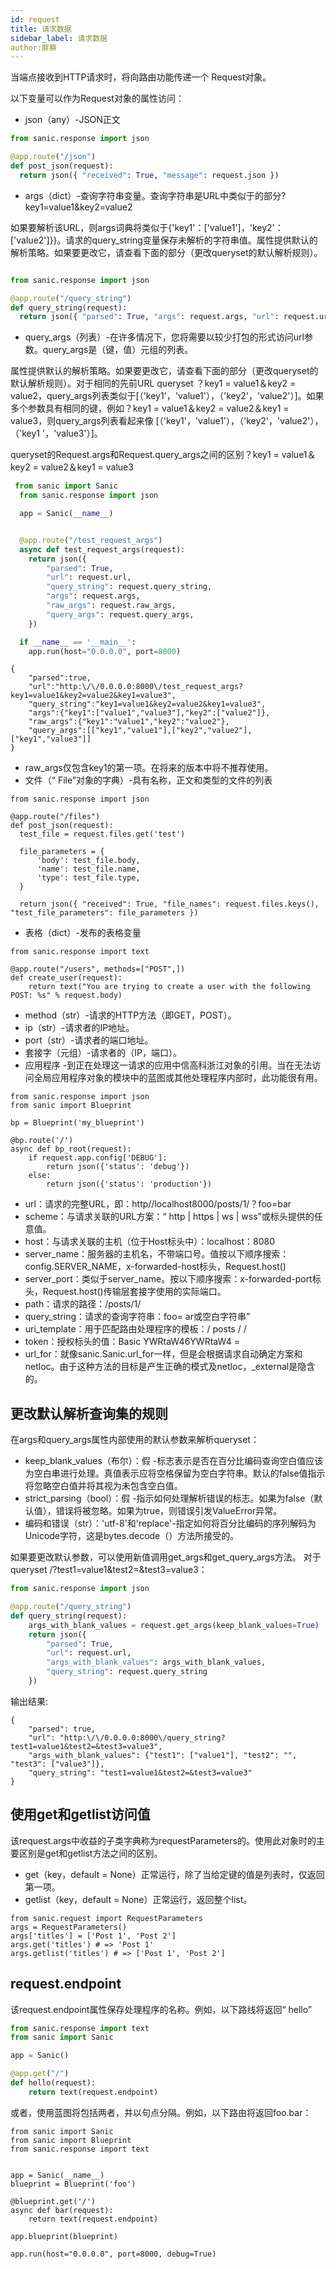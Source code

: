 ```yaml
---
id: request
title: 请求数据
sidebar_label: 请求数据
author:胖蔡
---
```



当端点接收到HTTP请求时，将向路由功能传递一个 Request对象。

以下变量可以作为Request对象的属性访问：

- json（any）-JSON正文

```python
from sanic.response import json

@app.route("/json")
def post_json(request):
  return json({ "received": True, "message": request.json })
```

- args（dict）-查询字符串变量。查询字符串是URL中类似于的部分?key1=value1&key2=value2

如果要解析该URL，则args词典将类似于{'key1'：['value1']，'key2'：['value2']}}。请求的query_string变量保存未解析的字符串值。属性提供默认的解析策略。如果要更改它，请查看下面的部分（更改queryset的默认解析规则）。

```python

from sanic.response import json

@app.route("/query_string")
def query_string(request):
  return json({ "parsed": True, "args": request.args, "url": request.url, "query_string": request.query_string })
```

- query_args（列表）-在许多情况下，您将需要以较少打包的形式访问url参数。query_args是（键，值）元组的列表。

属性提供默认的解析策略。如果要更改它，请查看下面的部分（更改queryset的默认解析规则）。对于相同的先前URL queryset ？key1 = value1＆key2 = value2，query_args列表类似于[（'key1'，'value1'），（'key2'，'value2'）]。如果多个参数具有相同的键，例如？key1 = value1＆key2 = value2＆key1 = value3，则query_args列表看起来像 [（'key1'，'value1'），（'key2'，'value2'），（'key1 '，'value3'）]。

queryset的Request.args和Request.query_args之间的区别？key1 = value1＆key2 = value2＆key1 = value3


```python
 from sanic import Sanic
  from sanic.response import json

  app = Sanic(__name__)


  @app.route("/test_request_args")
  async def test_request_args(request):
    return json({
        "parsed": True,
        "url": request.url,
        "query_string": request.query_string,
        "args": request.args,
        "raw_args": request.raw_args,
        "query_args": request.query_args,
    })

  if __name__ == '__main__':
    app.run(host="0.0.0.0", port=8000)

```

```shell
{
    "parsed":true,
    "url":"http:\/\/0.0.0.0:8000\/test_request_args?key1=value1&key2=value2&key1=value3",
    "query_string":"key1=value1&key2=value2&key1=value3",
    "args":{"key1":["value1","value3"],"key2":["value2"]},
    "raw_args":{"key1":"value1","key2":"value2"},
    "query_args":[["key1","value1"],["key2","value2"],["key1","value3"]]
}
```

- raw_args仅包含key1的第一项。在将来的版本中将不推荐使用。
- 文件（“ File”对象的字典）-具有名称，正文和类型的文件的列表


```shell
from sanic.response import json

@app.route("/files")
def post_json(request):
  test_file = request.files.get('test')

  file_parameters = {
      'body': test_file.body,
      'name': test_file.name,
      'type': test_file.type,
  }

  return json({ "received": True, "file_names": request.files.keys(), "test_file_parameters": file_parameters })
```

- 表格（dict）-发布的表格变量

```shell
from sanic.response import text

@app.route("/users", methods=["POST",])
def create_user(request):
    return text("You are trying to create a user with the following POST: %s" % request.body)
```


- method（str）-请求的HTTP方法（即GET，POST）。
- ip（str）-请求者的IP地址。
- port（str）-请求者的端口地址。
- 套接字（元组）-请求者的（IP，端口）。
- 应用程序 -到正在处理这一请求的应用中信高科浙江对象的引用。当在无法访问全局应用程序对象的模块中的蓝图或其他处理程序内部时，此功能很有用。


```shell
from sanic.response import json
from sanic import Blueprint

bp = Blueprint('my_blueprint')

@bp.route('/')
async def bp_root(request):
    if request.app.config['DEBUG']:
        return json({'status': 'debug'})
    else:
        return json({'status': 'production'})
```

- url：请求的完整URL，即：http//localhost8000/posts/1/？foo=bar
- scheme：与请求关联的URL方案：“ http | https | ws | wss”或标头提供的任意值。
- host：与请求关联的主机（位于Host标头中）：localhost：8080
- server_name：服务器的主机名，不带端口号。值按以下顺序搜索：config.SERVER_NAME，x-forwarded-host标头，Request.host()
- server_port：类似于server_name。按以下顺序搜索：x-forwarded-port标头，Request.host()传输层套接字使用的实际端口。
- path：请求的路径：/posts/1/
- query_string：请求的查询字符串：foo= ar或空白字符串”
- uri_template：用于匹配路由处理程序的模板：/ posts / <id> /
- token：授权标头的值：Basic YWRtaW46YWRtaW4 =
- url_for：就像sanic.Sanic.url_for一样，但是会根据请求自动确定方案和netloc。由于这种方法的目标是产生正确的模式及netloc，_external是隐含的。



## 更改默认解析查询集的规则
在args和query_args属性内部使用的默认参数来解析queryset：
- keep_blank_values（布尔）：假 -标志表示是否在百分比编码查询空白值应该为空白串进行处理。真值表示应将空格保留为空白字符串。默认的false值指示将忽略空白值并将其视为未包含空白值。
- strict_parsing（bool）：假 -指示如何处理解析错误的标志。如果为false（默认值），错误将被忽略。如果为true，则错误引发ValueError异常。
- 编码和错误（str）：'utf-8'和'replace'-指定如何将百分比编码的序列解码为Unicode字符，这是bytes.decode（）方法所接受的。

如果要更改默认参数，可以使用新值调用get_args和get_query_args方法。
对于queryset /?test1=value1&test2=&test3=value3：

```python
from sanic.response import json

@app.route("/query_string")
def query_string(request):
    args_with_blank_values = request.get_args(keep_blank_values=True)
    return json({
        "parsed": True,
        "url": request.url,
        "args_with_blank_values": args_with_blank_values,
        "query_string": request.query_string
    })
```

输出结果:

```shell
{
    "parsed": true,
    "url": "http:\/\/0.0.0.0:8000\/query_string?test1=value1&test2=&test3=value3",
    "args_with_blank_values": {"test1": ["value1"], "test2": "", "test3": ["value3"]},
    "query_string": "test1=value1&test2=&test3=value3"
}
```


## 使用get和getlist访问值

该request.args中收益的子类字典称为requestParameters的。使用此对象时的主要区别是get和getlist方法之间的区别。
- get（key，default = None）正常运行，除了当给定键的值是列表时，仅返回第一项。
- getlist（key，default = None）正常运行，返回整个list。

```shell
from sanic.request import RequestParameters
args = RequestParameters()
args['titles'] = ['Post 1', 'Post 2']
args.get('titles') # => 'Post 1'
args.getlist('titles') # => ['Post 1', 'Post 2']
```

## request.endpoint
该request.endpoint属性保存处理程序的名称。例如，以下路线将返回“ hello”

```python
from sanic.response import text
from sanic import Sanic

app = Sanic()

@app.get("/")
def hello(request):
    return text(request.endpoint)
```

或者，使用蓝图将包括两者，并以句点分隔。例如，以下路由将返回foo.bar：


```shell
from sanic import Sanic
from sanic import Blueprint
from sanic.response import text


app = Sanic(__name__)
blueprint = Blueprint('foo')

@blueprint.get('/')
async def bar(request):
    return text(request.endpoint)

app.blueprint(blueprint)

app.run(host="0.0.0.0", port=8000, debug=True)
```
